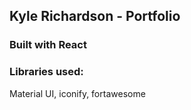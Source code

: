 ## Kyle Richardson - Portfolio

### Built with React

### Libraries used:

Material UI, iconify, fortawesome
